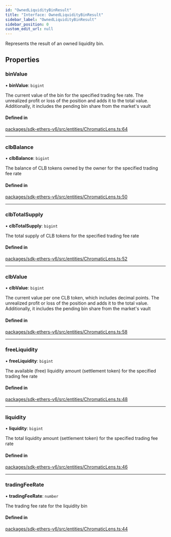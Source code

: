 ```yaml
---
id: "OwnedLiquidityBinResult"
title: "Interface: OwnedLiquidityBinResult"
sidebar_label: "OwnedLiquidityBinResult"
sidebar_position: 0
custom_edit_url: null
---
```


Represents the result of an owned liquidity bin.

## Properties

### binValue

• **binValue**: `bigint`

The current value of the bin for the specified trading fee rate.
The unrealized profit or loss of the position and adds it to the total value.
Additionally, it includes the pending bin share from the market's vault

#### Defined in

[packages/sdk-ethers-v6/src/entities/ChromaticLens.ts:64](https://github.com/chromatic-protocol/sdk/blob/6618d30/packages/sdk-ethers-v6/src/entities/ChromaticLens.ts#L64)

___

### clbBalance

• **clbBalance**: `bigint`

The balance of CLB tokens owned by the owner for the specified trading fee rate

#### Defined in

[packages/sdk-ethers-v6/src/entities/ChromaticLens.ts:50](https://github.com/chromatic-protocol/sdk/blob/6618d30/packages/sdk-ethers-v6/src/entities/ChromaticLens.ts#L50)

___

### clbTotalSupply

• **clbTotalSupply**: `bigint`

The total supply of CLB tokens for the specified trading fee rate

#### Defined in

[packages/sdk-ethers-v6/src/entities/ChromaticLens.ts:52](https://github.com/chromatic-protocol/sdk/blob/6618d30/packages/sdk-ethers-v6/src/entities/ChromaticLens.ts#L52)

___

### clbValue

• **clbValue**: `bigint`

The current value per one CLB token, which includes decimal points.
The unrealized profit or loss of the position and adds it to the total value.
Additionally, it includes the pending bin share from the market's vault

#### Defined in

[packages/sdk-ethers-v6/src/entities/ChromaticLens.ts:58](https://github.com/chromatic-protocol/sdk/blob/6618d30/packages/sdk-ethers-v6/src/entities/ChromaticLens.ts#L58)

___

### freeLiquidity

• **freeLiquidity**: `bigint`

The available (free) liquidity amount (settlement token) for the specified trading fee rate

#### Defined in

[packages/sdk-ethers-v6/src/entities/ChromaticLens.ts:48](https://github.com/chromatic-protocol/sdk/blob/6618d30/packages/sdk-ethers-v6/src/entities/ChromaticLens.ts#L48)

___

### liquidity

• **liquidity**: `bigint`

The total liquidity amount (settlement token) for the specified trading fee rate

#### Defined in

[packages/sdk-ethers-v6/src/entities/ChromaticLens.ts:46](https://github.com/chromatic-protocol/sdk/blob/6618d30/packages/sdk-ethers-v6/src/entities/ChromaticLens.ts#L46)

___

### tradingFeeRate

• **tradingFeeRate**: `number`

The trading fee rate for the liquidity bin

#### Defined in

[packages/sdk-ethers-v6/src/entities/ChromaticLens.ts:44](https://github.com/chromatic-protocol/sdk/blob/6618d30/packages/sdk-ethers-v6/src/entities/ChromaticLens.ts#L44)
